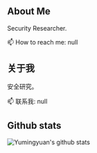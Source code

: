 ## About Me
Security Researcher.

📫 How to reach me: null

## 关于我
安全研究。

📫 联系我: null

## Github stats

![Yumingyuan's github stats](https://github-readme-stats.vercel.app/api?username=Yumingyuan&count_private=true&show_icons=true&theme=vue)
